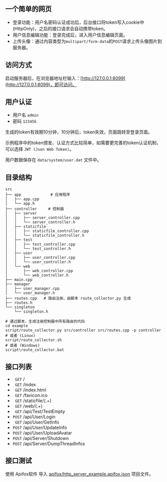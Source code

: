 ## 一个简单的网页

+ 登录功能：用户名密码认证成功后，后台接口将token写入cookie中(HttpOnly)，之后的接口请求会自动携带token。
+ 用户信息编辑功能：登录完成后，进入用户信息编辑页面。
+ 上传头像：通过内容类型为`multipart/form-data`的`POST`请求上传头像图片到服务器。

## 访问方式

启动服务器后，在浏览器地址栏输入：[http://127.0.0.1:8099](http://127.0.0.1:8099)，即可访问。

## 用户认证

+ 用户名 `admin`
+ 密码 `123456`

生成的token有效期10分钟，10分钟后，token失效，页面跳转至登录页面。

示例程序中的token颁发、认证方式比较简单，如需要更完善的token认证机制，可以选择 `JWT (Json Web Token)`。

用户数据保存在 `data/system/user.dat` 文件中。

## 目录结构

```shell
src
├── app             # 应用程序
│   ├── app.cpp
│   └── app.h
├── controller     # 控制器
│   ├── server
│   │   ├── server_controller.cpp
│   │   └── server_controller.h
│   ├── staticfile
│   │   ├── staticfile_controller.cpp
│   │   └── staticfile_controller.h
│   ├── test
│   │   ├── test_controller.cpp
│   │   └── test_controller.h
│   ├── user
│   │   ├── user_controller.cpp
│   │   └── user_controller.h
│   └── web
│       ├── web_controller.cpp
│       └── web_controller.h
├── main.cpp
├── manager
│   ├── user_manager.cpp
│   └── user_manager.h
├── routes.cpp   # 路由注册，由脚本 route_collector.py 生成
├── routes.h
└── singleton
    └── singleton.h
```

```shell
# 通过脚本，生成注册控制器中所有路由的代码
cd example
script/route_collector.py src/controller src/routes.cpp -p controller
# 或者 (Linux)
script/route_collector.sh
# 或者 (Windows)
script\route_collector.bat
```

## 接口列表

+ ` GET` /
+ ` GET` /index
+ ` GET` /index.html
+ ` GET` /favicon.ico
+ ` GET` /staticfile/(.+)
+ ` GET` /web/(.+)
+ ` GET` /api/Test/TestEmpty
+ `POST` /api/User/Login
+ ` GET` /api/User/GetInfo
+ `POST` /api/User/UpdateInfo
+ `POST` /api/User/UploadAvatar
+ `POST` /api/Server/Shutdown
+ `POST` /api/Server/DumpThreadInfos

## 接口测试

使用 Apifox软件 导入 [apifox/http_server_example.apifox.json](apifox/http_server_example.apifox.json) 项目文件。


